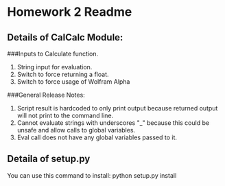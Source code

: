 # Homework 2 Readme

## Details of CalCalc Module:

###Inputs to Calculate function.
1) String input for evaluation.
2) Switch to force returning a float.
3) Switch to force usage of Wolfram Alpha

###General Release Notes:
1) Script result is hardcoded to only print output because returned output will not print to the command line.
2) Cannot evaluate strings with underscores "_" because this could be unsafe and allow calls to global variables.
3) Eval call does not have any global variables passed to it.

## Detaila of setup.py

You can use this command to install:
	python setup.py install